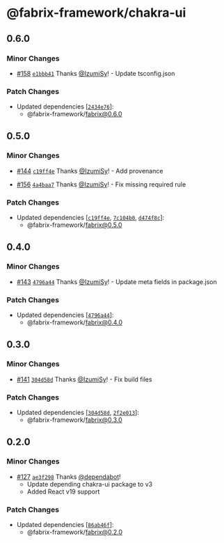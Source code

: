 # @fabrix-framework/chakra-ui

## 0.6.0

### Minor Changes

- [#158](https://github.com/fabrix-framework/fabrix/pull/158) [`e1bbb41`](https://github.com/fabrix-framework/fabrix/commit/e1bbb41330a2aebc288f88992938c6d529d7870c) Thanks [@IzumiSy](https://github.com/IzumiSy)! - Update tsconfig.json

### Patch Changes

- Updated dependencies [[`2434e76`](https://github.com/fabrix-framework/fabrix/commit/2434e760b2be6c51b46d3d70cb675ad3007097e5)]:
  - @fabrix-framework/fabrix@0.6.0

## 0.5.0

### Minor Changes

- [#144](https://github.com/fabrix-framework/fabrix/pull/144) [`c19ff4e`](https://github.com/fabrix-framework/fabrix/commit/c19ff4eff372b1b74f07859af663dac07e0b929c) Thanks [@IzumiSy](https://github.com/IzumiSy)! - Add provenance

- [#156](https://github.com/fabrix-framework/fabrix/pull/156) [`4a4baa7`](https://github.com/fabrix-framework/fabrix/commit/4a4baa76c0394579c90b0cc0b809d898efdc5ed2) Thanks [@IzumiSy](https://github.com/IzumiSy)! - Fix missing required rule

### Patch Changes

- Updated dependencies [[`c19ff4e`](https://github.com/fabrix-framework/fabrix/commit/c19ff4eff372b1b74f07859af663dac07e0b929c), [`7c104b0`](https://github.com/fabrix-framework/fabrix/commit/7c104b0ccd4850585f08847ae60ea8b36ffc62cd), [`d474f8c`](https://github.com/fabrix-framework/fabrix/commit/d474f8cd9ab684167b1b2efec5b494752b951bee)]:
  - @fabrix-framework/fabrix@0.5.0

## 0.4.0

### Minor Changes

- [#143](https://github.com/fabrix-framework/fabrix/pull/143) [`4796a44`](https://github.com/fabrix-framework/fabrix/commit/4796a4427c768f4a9b414d99d3161645026c76d4) Thanks [@IzumiSy](https://github.com/IzumiSy)! - Update meta fields in package.json

### Patch Changes

- Updated dependencies [[`4796a44`](https://github.com/fabrix-framework/fabrix/commit/4796a4427c768f4a9b414d99d3161645026c76d4)]:
  - @fabrix-framework/fabrix@0.4.0

## 0.3.0

### Minor Changes

- [#141](https://github.com/fabrix-framework/fabrix/pull/141) [`304d58d`](https://github.com/fabrix-framework/fabrix/commit/304d58d284d7ab4cbca5a6258590b28f2f4882c3) Thanks [@IzumiSy](https://github.com/IzumiSy)! - Fix build files

### Patch Changes

- Updated dependencies [[`304d58d`](https://github.com/fabrix-framework/fabrix/commit/304d58d284d7ab4cbca5a6258590b28f2f4882c3), [`2f2e013`](https://github.com/fabrix-framework/fabrix/commit/2f2e013a0c77957ed67fc415cdda3c7c3ab16889)]:
  - @fabrix-framework/fabrix@0.3.0

## 0.2.0

### Minor Changes

- [#127](https://github.com/fabrix-framework/fabrix/pull/127) [`ae3f298`](https://github.com/fabrix-framework/fabrix/commit/ae3f298f68c5292cf3e8ccaaf9257d1316c2f062) Thanks [@dependabot](https://github.com/apps/dependabot)!
  - Update depending chakra-ui package to v3
  - Added React v19 support

### Patch Changes

- Updated dependencies [[`86ab46f`](https://github.com/fabrix-framework/fabrix/commit/86ab46f8ed936be8b75aa28dbbfb7d2c835bc5b4)]:
  - @fabrix-framework/fabrix@0.2.0
